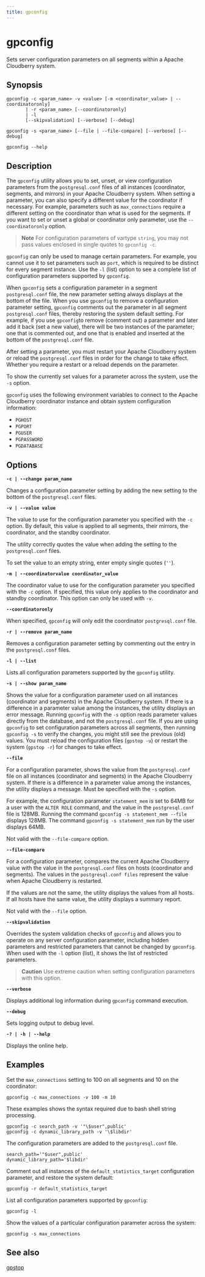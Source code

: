 ```yaml
---
title: gpconfig
---
```


# gpconfig

Sets server configuration parameters on all segments within a Apache Cloudberry system.

## Synopsis

```shell
gpconfig -c <param_name> -v <value> [-m <coordinator_value> | --coordinatoronly]
       | -r <param_name> [--coordinatoronly]
       | -l
       [--skipvalidation] [--verbose] [--debug]

gpconfig -s <param_name> [--file | --file-compare] [--verbose] [--debug]

gpconfig --help
```

## Description

The `gpconfig` utility allows you to set, unset, or view configuration parameters from the `postgresql.conf` files of all instances (coordinator, segments, and mirrors) in your Apache Cloudberry system. When setting a parameter, you can also specify a different value for the coordinator if necessary. For example, parameters such as `max_connections` require a different setting on the coordinator than what is used for the segments. If you want to set or unset a global or coordinator only parameter, use the `--coordinatoronly` option.

> **Note** For configuration parameters of vartype `string`, you may not pass values enclosed in single quotes to `gpconfig -c`.

`gpconfig` can only be used to manage certain parameters. For example, you cannot use it to set parameters such as `port`, which is required to be distinct for every segment instance. Use the `-l` (list) option to see a complete list of configuration parameters supported by `gpconfig`.

When `gpconfig` sets a configuration parameter in a segment `postgresql.conf` file, the new parameter setting always displays at the bottom of the file. When you use `gpconfig` to remove a configuration parameter setting, `gpconfig` comments out the parameter in all segment `postgresql.conf` files, thereby restoring the system default setting. For example, if you use `gpconfig`to remove (comment out) a parameter and later add it back (set a new value), there will be two instances of the parameter; one that is commented out, and one that is enabled and inserted at the bottom of the `postgresql.conf` file.

After setting a parameter, you must restart your Apache Cloudberry system or reload the `postgresql.conf` files in order for the change to take effect. Whether you require a restart or a reload depends on the parameter.

To show the currently set values for a parameter across the system, use the `-s` option.

`gpconfig` uses the following environment variables to connect to the Apache Cloudberry coordinator instance and obtain system configuration information:

- `PGHOST`
- `PGPORT`
- `PGUSER`
- `PGPASSWORD`
- `PGDATABASE`

## Options

**`-c | --change param_name`**

Changes a configuration parameter setting by adding the new setting to the bottom of the `postgresql.conf` files.

**`-v | --value value`**

The value to use for the configuration parameter you specified with the `-c` option. By default, this value is applied to all segments, their mirrors, the coordinator, and the standby coordinator.

The utility correctly quotes the value when adding the setting to the `postgresql.conf` files.

To set the value to an empty string, enter empty single quotes (`''`).

**`-m | --coordinatorvalue coordinator_value`**

The coordinator value to use for the configuration parameter you specified with the `-c` option. If specified, this value only applies to the coordinator and standby coordinator. This option can only be used with `-v`.

**`--coordinatoronly`**

When specified, `gpconfig` will only edit the coordinator `postgresql.conf` file.

**`-r | --remove param_name`**

Removes a configuration parameter setting by commenting out the entry in the `postgresql.conf` files.

**`-l | --list`**

Lists all configuration parameters supported by the `gpconfig` utility.

**`-s | --show param_name`**

Shows the value for a configuration parameter used on all instances (coordinator and segments) in the Apache Cloudberry system. If there is a difference in a parameter value among the instances, the utility displays an error message. Running `gpconfig` with the `-s` option reads parameter values directly from the database, and not the `postgresql.conf` file. If you are using `gpconfig` to set configuration parameters across all segments, then running `gpconfig -s` to verify the changes, you might still see the previous (old) values. You must reload the configuration files (`gpstop -u`) or restart the system (`gpstop -r`) for changes to take effect.

**`--file`**

For a configuration parameter, shows the value from the `postgresql.conf` file on all instances (coordinator and segments) in the Apache Cloudberry system. If there is a difference in a parameter value among the instances, the utility displays a message. Must be specified with the `-s` option.

For example, the configuration parameter `statement_mem` is set to 64MB for a user with the `ALTER ROLE` command, and the value in the `postgresql.conf` file is 128MB. Running the command `gpconfig -s statement_mem --file` displays 128MB. The command `gpconfig -s statement_mem` run by the user displays 64MB.

Not valid with the `--file-compare` option.

**`--file-compare`**

For a configuration parameter, compares the current Apache Cloudberry value with the value in the `postgresql.conf` files on hosts (coordinator and segments). The values in the `postgresql.conf files` represent the value when Apache Cloudberry is restarted.

If the values are not the same, the utility displays the values from all hosts. If all hosts have the same value, the utility displays a summary report.

Not valid with the `--file` option.

**`--skipvalidation`**

Overrides the system validation checks of `gpconfig` and allows you to operate on any server configuration parameter, including hidden parameters and restricted parameters that cannot be changed by `gpconfig`. When used with the `-l` option (list), it shows the list of restricted parameters.

> **Caution** Use extreme caution when setting configuration parameters with this option.

**`--verbose`**

Displays additional log information during `gpconfig` command execution.

**`--debug`**

Sets logging output to debug level.

**`-? | -h | --help`**

Displays the online help.

## Examples

Set the `max_connections` setting to 100 on all segments and 10 on the coordinator:

```shell
gpconfig -c max_connections -v 100 -m 10
```

These examples shows the syntax required due to bash shell string processing.

```shell
gpconfig -c search_path -v '"\$user",public'
gpconfig -c dynamic_library_path -v '\$libdir'
```

The configuration parameters are added to the `postgresql.conf` file.

```shell
search_path='"$user",public'
dynamic_library_path='$libdir'
```

Comment out all instances of the `default_statistics_target` configuration parameter, and restore the system default:

```shell
gpconfig -r default_statistics_target
```

List all configuration parameters supported by `gpconfig`:

```shell
gpconfig -l
```

Show the values of a particular configuration parameter across the system:

```shell
gpconfig -s max_connections
```

## See also

[gpstop](/docs/sys-utilities/gpstop.md)
